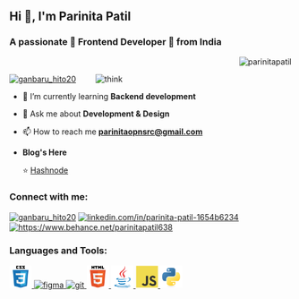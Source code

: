 <h2 align="left">Hi 👋, I'm Parinita Patil </h2>

<h3 align="left">A passionate 🎊 Frontend Developer 🎊 from India </h3>

<p align="right"> <img src="https://komarev.com/ghpvc/?username=parinitapatil&label=Profile%20views&color=0e75b6&style=flat" alt="parinitapatil" /> </p>
 <img align="right" src="https://i.pinimg.com/564x/b6/0b/de/b60bde546da8061a607f0f96ff4ed0b1.jpg" alt="think" width="350px">


<p align="left"> <a href="https://twitter.com/parinitapatil18" target="blank"><img src="https://img.shields.io/twitter/follow/ganbaru_hito20?logo=twitter&style=for-the-badge" alt="ganbaru_hito20" /></a> </p>


- 🌱 I’m currently learning **Backend development**

- 💬 Ask me about **Development & Design**

- 📫 How to reach me **parinitaopnsrc@gmail.com**

- **Blog's Here** <p align="left">⭐
  <a href="https://hashnode.com/@ParinitaDev" target="blank">Hashnode
  </a>
  
</p>


<h3 align="left">Connect with me:</h3>
<p align="left">
<a href="https://twitter.com/ganbaru_hito20" target="blank"><img align="center" src="https://raw.githubusercontent.com/rahuldkjain/github-profile-readme-generator/master/src/images/icons/Social/twitter.svg" alt="ganbaru_hito20" height="30" width="40" /></a>
<a href="https://linkedin.com/in/linkedin.com/in/parinita-patil-1654b6234" target="blank"><img align="center" src="https://raw.githubusercontent.com/rahuldkjain/github-profile-readme-generator/master/src/images/icons/Social/linked-in-alt.svg" alt="linkedin.com/in/parinita-patil-1654b6234" height="30" width="40" /></a>
<a href="https://www.behance.net/https://www.behance.net/parinitapatil638" target="blank"><img align="center" src="https://raw.githubusercontent.com/rahuldkjain/github-profile-readme-generator/master/src/images/icons/Social/behance.svg" alt="https://www.behance.net/parinitapatil638" height="30" width="40" /></a>
</p>

<h3 align="left">Languages and Tools:</h3>
<p align="left"> <a href="https://www.w3schools.com/css/" target="_blank" rel="noreferrer"> <img src="https://raw.githubusercontent.com/devicons/devicon/master/icons/css3/css3-original-wordmark.svg" alt="css3" width="40" height="40"/> </a> <a href="https://www.figma.com/" target="_blank" rel="noreferrer"> <img src="https://www.vectorlogo.zone/logos/figma/figma-icon.svg" alt="figma" width="40" height="40"/> </a> <a href="https://git-scm.com/" target="_blank" rel="noreferrer"> <img src="https://www.vectorlogo.zone/logos/git-scm/git-scm-icon.svg" alt="git" width="40" height="40"/> </a> <a href="https://www.w3.org/html/" target="_blank" rel="noreferrer"> <img src="https://raw.githubusercontent.com/devicons/devicon/master/icons/html5/html5-original-wordmark.svg" alt="html5" width="40" height="40"/> </a> <a href="https://www.java.com" target="_blank" rel="noreferrer"> <img src="https://raw.githubusercontent.com/devicons/devicon/master/icons/java/java-original.svg" alt="java" width="40" height="40"/> </a> <a href="https://developer.mozilla.org/en-US/docs/Web/JavaScript" target="_blank" rel="noreferrer"> <img src="https://raw.githubusercontent.com/devicons/devicon/master/icons/javascript/javascript-original.svg" alt="javascript" width="40" height="40"/> </a> <a href="https://www.python.org" target="_blank" rel="noreferrer"> <img src="https://raw.githubusercontent.com/devicons/devicon/master/icons/python/python-original.svg" alt="python" width="40" height="40"/> </a> </p>





